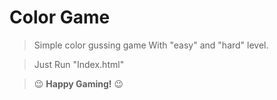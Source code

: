 # Color Game
>Simple color gussing game With "easy" and "hard" level.

>Just Run "Index.html" 

> :wink: **Happy Gaming!** :wink:

